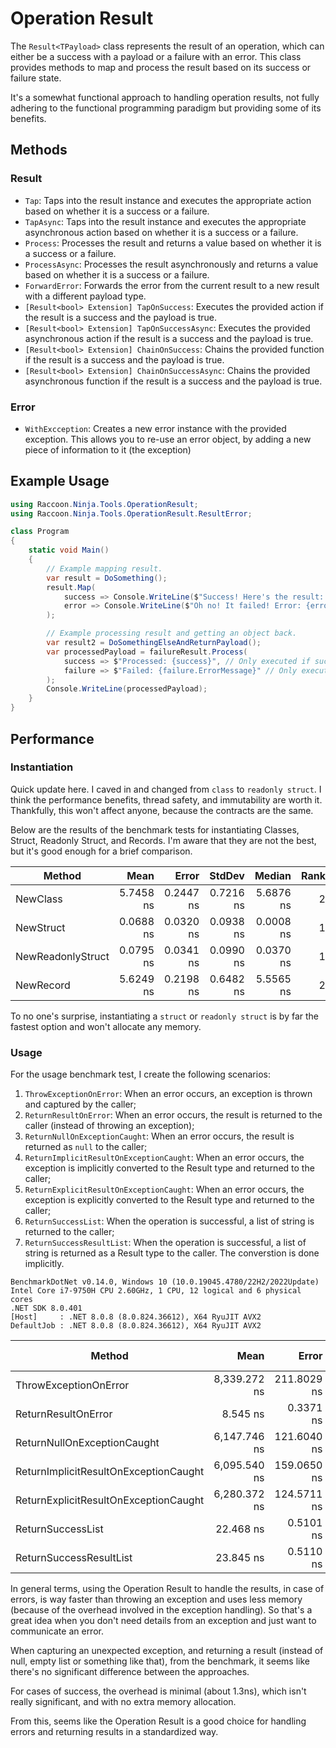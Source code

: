 # Operation Result
The `Result<TPayload>` class represents the result of an operation, which can either be a success with a payload or a
failure with an error. This class provides methods to map and process the result based on its success or failure state.

It's a somewhat functional approach to handling operation results, not fully adhering to the functional programming
paradigm but providing some of its benefits.

## Methods
### Result<T>
- `Tap`: Taps into the result instance and executes the appropriate action based on whether it is a success or a failure.
- `TapAsync`: Taps into the result instance and executes the appropriate asynchronous action based on whether it is a success or a failure.
- `Process`: Processes the result and returns a value based on whether it is a success or a failure.
- `ProcessAsync`: Processes the result asynchronously and returns a value based on whether it is a success or a failure.
- `ForwardError`: Forwards the error from the current result to a new result with a different payload type.
- `[Result<bool> Extension] TapOnSuccess`: Executes the provided action if the result is a success and the payload is true.
- `[Result<bool> Extension] TapOnSuccessAsync`: Executes the provided asynchronous action if the result is a success and the payload is true.
- `[Result<bool> Extension] ChainOnSuccess`: Chains the provided function if the result is a success and the payload is true.
- `[Result<bool> Extension] ChainOnSuccessAsync`: Chains the provided asynchronous function if the result is a success and the payload is true.

### Error
- `WithExcception`: Creates a new error instance with the provided exception. This allows you to re-use an error object, by adding a new piece of information to it (the exception)

## Example Usage
```csharp
using Raccoon.Ninja.Tools.OperationResult;
using Raccoon.Ninja.Tools.OperationResult.ResultError;

class Program
{
    static void Main()
    {
        // Example mapping result.
        var result = DoSomething();
        result.Map(
            success => Console.WriteLine($"Success! Here's the result: {success}"), // Only executed if successful
            error => Console.WriteLine($"Oh no! It failed! Error: {error.ErrorMessage}") // Only executed if failed
        );

        // Example processing result and getting an object back.
        var result2 = DoSomethingElseAndReturnPayload();
        var processedPayload = failureResult.Process(
            success => $"Processed: {success}", // Only executed if successful
            failure => $"Failed: {failure.ErrorMessage}" // Only executed if failed
        );
        Console.WriteLine(processedPayload);
    }
}
```

## Performance
### Instantiation
Quick update here. I caved in and changed from `class` to `readonly struct`. I think the performance benefits, thread
safety, and immutability are worth it. Thankfully, this won't affect anyone, because the contracts are the same.

Below are the results of the benchmark tests for instantiating Classes, Struct, Readonly Struct, and Records.
I'm aware that they are not the best, but it's good enough for a brief comparison.

| Method            |      Mean |     Error |    StdDev |    Median | Rank |   Gen0 | Allocated |
|-------------------|----------:|----------:|----------:|----------:|-----:|-------:|----------:|
| NewClass          | 5.7458 ns | 0.2447 ns | 0.7216 ns | 5.6876 ns |    2 | 0.0051 |      32 B |
| NewStruct         | 0.0688 ns | 0.0320 ns | 0.0938 ns | 0.0008 ns |    1 |      - |         - |
| NewReadonlyStruct | 0.0795 ns | 0.0341 ns | 0.0990 ns | 0.0370 ns |    1 |      - |         - |
| NewRecord         | 5.6249 ns | 0.2198 ns | 0.6482 ns | 5.5565 ns |    2 | 0.0051 |      32 B |

To no one's surprise, instantiating a `struct` or `readonly struct` is by far the fastest option and won't allocate any
memory.

### Usage
For the usage benchmark test, I create the following scenarios:
1. `ThrowExceptionOnError`: When an error occurs, an exception is thrown and captured by the caller;
2. `ReturnResultOnError`: When an error occurs, the result is returned to the caller (instead of throwing an exception);
3. `ReturnNullOnExceptionCaught`: When an error occurs, the result is returned as `null` to the caller;
4. `ReturnImplicitResultOnExceptionCaught`: When an error occurs, the exception is implicitly converted to the Result type and returned to the caller;
5. `ReturnExplicitResultOnExceptionCaught`: When an error occurs, the exception is explicitly converted to the Result type and returned to the caller;
6. `ReturnSuccessList`: When the operation is successful, a list of string is returned to the caller;
7. `ReturnSuccessResultList`: When the operation is successful, a list of string is returned as a Result type to the caller. The converstion is done implicitly.

```text
BenchmarkDotNet v0.14.0, Windows 10 (10.0.19045.4780/22H2/2022Update)
Intel Core i7-9750H CPU 2.60GHz, 1 CPU, 12 logical and 6 physical cores
.NET SDK 8.0.401
[Host]     : .NET 8.0.8 (8.0.824.36612), X64 RyuJIT AVX2
DefaultJob : .NET 8.0.8 (8.0.824.36612), X64 RyuJIT AVX2
```

| Method                                |         Mean |       Error |      StdDev |       Median | Ratio | RatioSD | Rank |   Gen0 | Allocated | Alloc Ratio | 
|---------------------------------------|-------------:|------------:|------------:|-------------:|------:|--------:|-----:|-------:|----------:|------------:| 
| ThrowExceptionOnError                 | 8,339.272 ns | 211.8029 ns | 614.4788 ns | 8,358.530 ns | 1.005 |    0.11 |    4 | 0.0458 |     344 B |        1.00 |
| ReturnResultOnError                   |     8.545 ns |   0.3371 ns |   0.9834 ns |     8.411 ns | 0.001 |    0.00 |    1 | 0.0051 |      32 B |        0.09 | 
| ReturnNullOnExceptionCaught           | 6,147.746 ns | 121.6040 ns | 318.2166 ns | 6,139.373 ns | 0.741 |    0.07 |    3 | 0.0305 |     224 B |        0.65 | 
| ReturnImplicitResultOnExceptionCaught | 6,095.540 ns | 159.0650 ns | 461.4763 ns | 5,964.967 ns | 0.735 |    0.08 |    3 | 0.0381 |     256 B |        0.74 | 
| ReturnExplicitResultOnExceptionCaught | 6,280.372 ns | 124.5711 ns | 332.5055 ns | 6,357.890 ns | 0.757 |    0.07 |    3 | 0.0381 |     256 B |        0.74 | 
| ReturnSuccessList                     |    22.468 ns |   0.5101 ns |   0.6451 ns |    22.420 ns | 0.003 |    0.00 |    2 | 0.0140 |      88 B |        0.26 | 
| ReturnSuccessResultList               |    23.845 ns |   0.5110 ns |   1.4074 ns |    23.536 ns | 0.003 |    0.00 |    2 | 0.0140 |      88 B |        0.26 | 

In general terms, using the Operation Result to handle the results, in case of errors, is way faster than throwing an
exception and uses less memory (because of the overhead involved in the exception handling). So that's a great idea when
you don't need details from an exception and just want to communicate an error.

When capturing an unexpected exception, and returning a result (instead of null, empty list or something like that),
from the benchmark, it seems like there's no significant difference between the approaches.

For cases of success, the overhead is minimal (about 1.3ns), which isn't really significant, and with no extra memory
allocation.

From this, seems like the Operation Result is a good choice for handling errors and returning results in a standardized
way.
